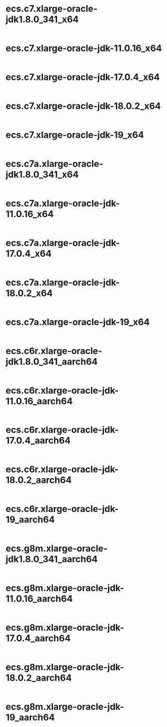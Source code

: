 # ecs.c7.xlarge-oracle-jdk1.8.0_341_x64
```java
```

# ecs.c7.xlarge-oracle-jdk-11.0.16_x64
```java
```

# ecs.c7.xlarge-oracle-jdk-17.0.4_x64
```java
```

# ecs.c7.xlarge-oracle-jdk-18.0.2_x64
```java
```

# ecs.c7.xlarge-oracle-jdk-19_x64
```java
```

# ecs.c7a.xlarge-oracle-jdk1.8.0_341_x64
```java
```

# ecs.c7a.xlarge-oracle-jdk-11.0.16_x64
```java
```

# ecs.c7a.xlarge-oracle-jdk-17.0.4_x64
```java
```

# ecs.c7a.xlarge-oracle-jdk-18.0.2_x64
```java
```

# ecs.c7a.xlarge-oracle-jdk-19_x64
```java
```

# ecs.c6r.xlarge-oracle-jdk1.8.0_341_aarch64
```java
```

# ecs.c6r.xlarge-oracle-jdk-11.0.16_aarch64
```java
```

# ecs.c6r.xlarge-oracle-jdk-17.0.4_aarch64
```java
```

# ecs.c6r.xlarge-oracle-jdk-18.0.2_aarch64
```java
```

# ecs.c6r.xlarge-oracle-jdk-19_aarch64
```java
```

# ecs.g8m.xlarge-oracle-jdk1.8.0_341_aarch64
```java
```

# ecs.g8m.xlarge-oracle-jdk-11.0.16_aarch64
```java
```

# ecs.g8m.xlarge-oracle-jdk-17.0.4_aarch64
```java

```

# ecs.g8m.xlarge-oracle-jdk-18.0.2_aarch64
```java

```

# ecs.g8m.xlarge-oracle-jdk-19_aarch64
```java

```
